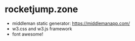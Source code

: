 # rocketjump.zone

- middleman static generator: https://middlemanapp.com/
- w3.css and w3.js framework
- font awesome!